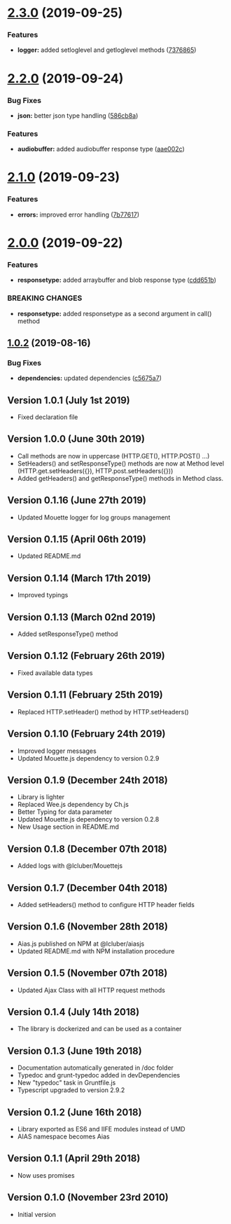 # [2.3.0](https://github.com/LCluber/Aias.js/compare/v2.2.0...v2.3.0) (2019-09-25)


### Features

* **logger:** added setloglevel and getloglevel methods ([7376865](https://github.com/LCluber/Aias.js/commit/7376865))

# [2.2.0](https://github.com/LCluber/Aias.js/compare/v2.1.0...v2.2.0) (2019-09-24)

### Bug Fixes

- **json:** better json type handling ([586cb8a](https://github.com/LCluber/Aias.js/commit/586cb8a))

### Features

- **audiobuffer:** added audiobuffer response type ([aae002c](https://github.com/LCluber/Aias.js/commit/aae002c))

# [2.1.0](https://github.com/LCluber/Aias.js/compare/v2.0.0...v2.1.0) (2019-09-23)

### Features

- **errors:** improved error handling ([7b77617](https://github.com/LCluber/Aias.js/commit/7b77617))

# [2.0.0](https://github.com/LCluber/Aias.js/compare/v1.0.2...v2.0.0) (2019-09-22)

### Features

- **responsetype:** added arraybuffer and blob response type ([cdd651b](https://github.com/LCluber/Aias.js/commit/cdd651b))

### BREAKING CHANGES

- **responsetype:** added responsetype as a second argument in call() method

## [1.0.2](https://github.com/LCluber/Aias.js/compare/v1.0.1...v1.0.2) (2019-08-16)

### Bug Fixes

- **dependencies:** updated dependencies ([c5675a7](https://github.com/LCluber/Aias.js/commit/c5675a7))

## Version 1.0.1 (July 1st 2019)

- Fixed declaration file

## Version 1.0.0 (June 30th 2019)

- Call methods are now in uppercase (HTTP.GET(), HTTP.POST() ...)
- SetHeaders() and setResponseType() methods are now at Method level (HTTP.get.setHeaders({}), HTTP.post.setHeaders({}))
- Added getHeaders() and getResponseType() methods in Method class.

## Version 0.1.16 (June 27th 2019)

- Updated Mouette logger for log groups management

## Version 0.1.15 (April 06th 2019)

- Updated README.md

## Version 0.1.14 (March 17th 2019)

- Improved typings

## Version 0.1.13 (March 02nd 2019)

- Added setResponseType() method

## Version 0.1.12 (February 26th 2019)

- Fixed available data types

## Version 0.1.11 (February 25th 2019)

- Replaced HTTP.setHeader() method by HTTP.setHeaders()

## Version 0.1.10 (February 24th 2019)

- Improved logger messages
- Updated Mouette.js dependency to version 0.2.9

## Version 0.1.9 (December 24th 2018)

- Library is lighter
- Replaced Wee.js dependency by Ch.js
- Better Typing for data parameter
- Updated Mouette.js dependency to version 0.2.8
- New Usage section in README.md

## Version 0.1.8 (December 07th 2018)

- Added logs with @lcluber/Mouettejs

## Version 0.1.7 (December 04th 2018)

- Added setHeaders() method to configure HTTP header fields

## Version 0.1.6 (November 28th 2018)

- Aias.js published on NPM at @lcluber/aiasjs
- Updated README.md with NPM installation procedure

## Version 0.1.5 (November 07th 2018)

- Updated Ajax Class with all HTTP request methods

## Version 0.1.4 (July 14th 2018)

- The library is dockerized and can be used as a container

## Version 0.1.3 (June 19th 2018)

- Documentation automatically generated in /doc folder
- Typedoc and grunt-typedoc added in devDependencies
- New "typedoc" task in Gruntfile.js
- Typescript upgraded to version 2.9.2

## Version 0.1.2 (June 16th 2018)

- Library exported as ES6 and IIFE modules instead of UMD
- AIAS namespace becomes Aias

## Version 0.1.1 (April 29th 2018)

- Now uses promises

## Version 0.1.0 (November 23rd 2010)

- Initial version
